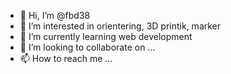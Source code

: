 - 👋 Hi, I’m @fbd38
- 👀 I’m interested in orientering, 3D printik, marker
- 🌱 I’m currently learning web development
- 💞️ I’m looking to collaborate on ...
- 📫 How to reach me ...

<!---
fbd38/fbd38 is a ✨ special ✨ repository because its `README.md` (this file) appears on your GitHub profile.
You can click the Preview link to take a look at your changes.
--->
